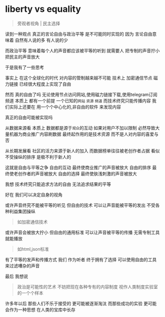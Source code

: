 # liberty vs equality

> 旁观者视角 | 民主选择

读到一种观点
真正的言论自由与政治平等
是不可能同时实现的
因为
言论自由意味着
自然有人说的多
有人说的少

而政治平等
意味着每个人的声音都应该被平等的听到
就需要人
把专制的声音拧小
把民主的声音放大

于是我有了一些思考

事实上
在这个全球化的时代
对内容的管制越来越不可能
技术上
加密通信节点
磁力链接
已经很大程度上实现了自由

然而
真的自由了吗
无论使用节点访问网站,使用磁力链接下载,使用telegram订阅频道
本质上
都有一个前提
一个已知的`网站` `资源` `频道`
而技术终究只能传播内容
我们实际上还要在
用一个个中心化的,非自由的软件
来发现内容

真正的自由可能被实现吗

从数据来源看
本质上
数据都是源于`观众`的互动
如果对用户不加以限制
必然导致大量机器为商业推广内容刷数据
最终起作用的是技术资源
而不是人对内容的喜爱与否

从长期发展看
社区的活力来源于新人的加入
而数据榜单往往被老创作者占据
看似不受操纵的排序
是极不利于新人的

这就是自由与平等之争
自由的互动
最终使商业推广的声音被放大
自由的排序
最终使老创作者的声音被放大
自由的选择
最终使肤浅刺激的声音被放大

我想
技术终究只能追求方法的自由
无法追求结果的平等

好在
我们可以决定自身的视角

或许声音终究不能被平等的听见
但自由的技术
可以让声音能被平等的发出
不受各种利益集团操纵
> 如加密通信技术

或许声音会被放大拧小
但自由的通用标准
可以让声音被平等的传播
无需专制工具就能播放
> 如html,json标准

有了平等的发声和传播方式
我们
作为听者
终于拥有了选择
可以使用自由的工具
来过滤嘈杂的声音

最后
我想说
> 政治是可能性的艺术
不妨把现在各种专有的内容制度
视作人类制度实验室的一个个样本

许多年以后
那些人们不乐于接受的
更可能被逐渐淘汰
而那些成功的实验
更可能会作为一种思想
在人类的宝库中长存






